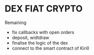 # DEX FIAT CRYPTO

Remaining
- fix callbacks with open orders
- deposit, widtdraw
- finalise the logic of the dex
- connect to the smart contract of Kirill


